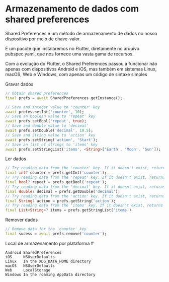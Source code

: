 # Armazenamento de dados com shared preferences

Shared Preferences é um método de armazenamento de dados no nosso dispositivo por meio de chave-valor.

É um pacote que instalaremos no Flutter, diretamente no arquivo pubspec.yaml, que nos fornece uma vasta gama de recursos.

Com a evolução do Flutter, o Shared Preferences passou a funcionar não apenas com dispositivos Android e iOS, mas também em sistemas Linux, macOS, Web e Windows, com apenas um código de sintaxe simples


Gravar dados
```dart
// Obtain shared preferences
final prefs = await SharedPreferences.getInstance();

// Save and integer value to 'counter' key
await prefes.setInt('counter', 10);
// Save an boolean value to 'repeat' key
await prefs.setBool('repeat', true);
// Save and double value to 'decimal'
await prefs.setDouble('decimal', 10.5);
// Save and String value to 'action' key
await prefs.setString('action', 'Start');
// Save an list of strings to 'items' key
await prefs.setStringList('items', <String>['Earth', 'Moon', 'Sun']);
```

Ler dados
```dart
// Try reading data from the 'counter' key. If it doesn't exist, returns null
final int? counter = prefs.getInt('counter');
// Try reading data from the 'repeat' key. If it doesn't exist, returns null
final bool? repeat = prefs.getBool('repeat');
// Try reading data from the 'decimal' key. If it doesnt exist, returns null
final double? decimal = prefs.getDouble('decimal');
// Try reading data from the 'action' key. If it doesn't exist, returns null
final String? action = prefs.getString('action');
// Try reading data from the 'items' key. If it doesn't exist, returns null
final List<String>? items = prefs.getStringList('items')
```

Remover dados
```dart
// Remove data for the 'counter' key
final sucess = await prefs.remove('counter');
```

Local de armazenamento por plataforma #
```
Android	SharedPreferences
iOS	    NSUserDefaults
Linux	In the XDG_DATA_HOME directory
macOS	NSUserDefaults
Web	    LocalStorage
Windows	In the roaming AppData directory
```